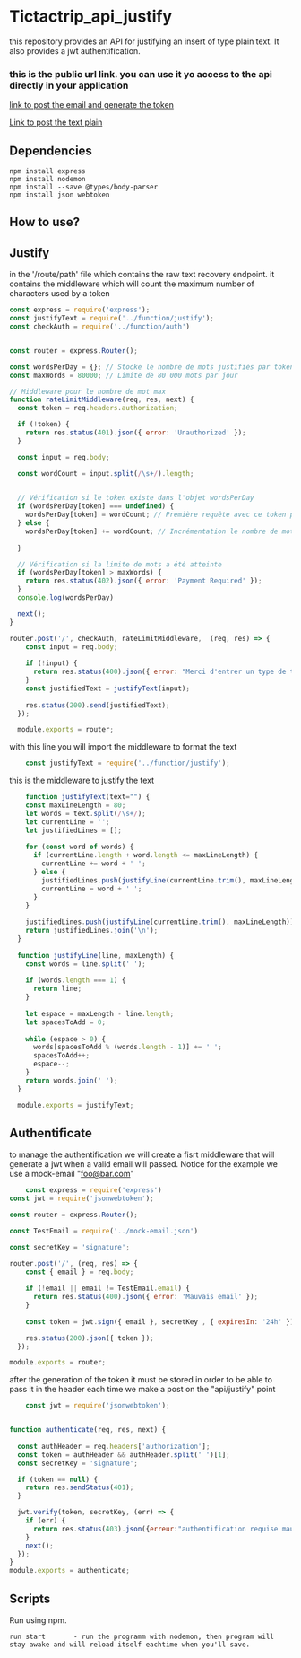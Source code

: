 # Tictactrip_api_justify

this repository provides an API for justifying an insert of type plain text. It also provides a jwt authentification.

### this is the public url link. you can use it yo access to the api directly in your application

[link to post the email and generate the token](https://api-justify-tictactrip.vercel.app/api/token "https://api-justify-tictactrip.vercel.app/api/token")

[Link to post the text plain](https://api-justify-tictactrip.vercel.app/api/justify "https://api-justify-tictactrip.vercel.app/api/justify")


## Dependencies

```
npm install express
npm install nodemon
npm install --save @types/body-parser
npm install json webtoken
```

## How to use?

## Justify

in the '/route/path' file which contains the raw text recovery endpoint. it contains the middleware which will count the maximum number of characters used by a token

```javascript
const express = require('express');
const justifyText = require('../function/justify');
const checkAuth = require('../function/auth')


const router = express.Router();

const wordsPerDay = {}; // Stocke le nombre de mots justifiés par token
const maxWords = 80000; // Limite de 80 000 mots par jour

// Middleware pour le nombre de mot max
function rateLimitMiddleware(req, res, next) {
  const token = req.headers.authorization;

  if (!token) {
    return res.status(401).json({ error: 'Unauthorized' });
  }

  const input = req.body;

  const wordCount = input.split(/\s+/).length;
 

  // Vérification si le token existe dans l'objet wordsPerDay
  if (wordsPerDay[token] === undefined) {
    wordsPerDay[token] = wordCount; // Première requête avec ce token pour la journée
  } else {
    wordsPerDay[token] += wordCount; // Incrémentation le nombre de mots justifiés avec ce token
  
  }

  // Vérification si la limite de mots a été atteinte
  if (wordsPerDay[token] > maxWords) {
    return res.status(402).json({ error: 'Payment Required' });
  }
  console.log(wordsPerDay)

  next();
}

router.post('/', checkAuth, rateLimitMiddleware,  (req, res) => {
    const input = req.body;
  
    if (!input) {
      return res.status(400).json({ error: "Merci d'entrer un type de texte correct" });
    }
    const justifiedText = justifyText(input);
  
    res.status(200).send(justifiedText);
  });

  module.exports = router;
```

with this line you will import the middleware to format the text

```javascript
    const justifyText = require('../function/justify');
```

this is the middleware to justify the text

```javascript
    function justifyText(text="") {
    const maxLineLength = 80;
    let words = text.split(/\s+/);
    let currentLine = '';
    let justifiedLines = [];
  
    for (const word of words) {
      if (currentLine.length + word.length <= maxLineLength) {
        currentLine += word + ' ';
      } else {
        justifiedLines.push(justifyLine(currentLine.trim(), maxLineLength));
        currentLine = word + ' ';
      }
    }
  
    justifiedLines.push(justifyLine(currentLine.trim(), maxLineLength));
    return justifiedLines.join('\n');
  }
  
  function justifyLine(line, maxLength) {
    const words = line.split(' ');
  
    if (words.length === 1) {
      return line;
    }
  
    let espace = maxLength - line.length;
    let spacesToAdd = 0;
  
    while (espace > 0) {
      words[spacesToAdd % (words.length - 1)] += ' ';
      spacesToAdd++;
      espace--;
    }
    return words.join(' ');
  }

  module.exports = justifyText;
```

## Authentificate

to manage the authentification we will create a fisrt middleware that will generate a jwt when a valid email will passed. Notice for the example we use a mock-email "foo@bar.com"

```javascript
    const express = require('express')
const jwt = require('jsonwebtoken');

const router = express.Router();

const TestEmail = require('../mock-email.json')

const secretKey = 'signature'; 

router.post('/', (req, res) => {
    const { email } = req.body;
  
    if (!email || email != TestEmail.email) {
      return res.status(400).json({ error: 'Mauvais email' });
    }
  
    const token = jwt.sign({ email }, secretKey , { expiresIn: '24h' });

    res.status(200).json({ token });
  });

module.exports = router;
```

after the generation of the token it must be stored in order to be able to pass it in the header each time we make a post on the "api/justify" point

```javascript
    const jwt = require('jsonwebtoken');


function authenticate(req, res, next) {
 
  const authHeader = req.headers['authorization'];
  const token = authHeader && authHeader.split(' ')[1];
  const secretKey = 'signature'; 

  if (token == null) {
    return res.sendStatus(401);
  }

  jwt.verify(token, secretKey, (err) => {
    if (err) {
      return res.status(403).json({erreur:"authentification requise mauvais token"});
    }
    next();
  });
}
module.exports = authenticate;

```

## Scripts

Run using npm.

    run start       - run the programm with nodemon, then program will stay awake and will reload itself eachtime when you'll save.
